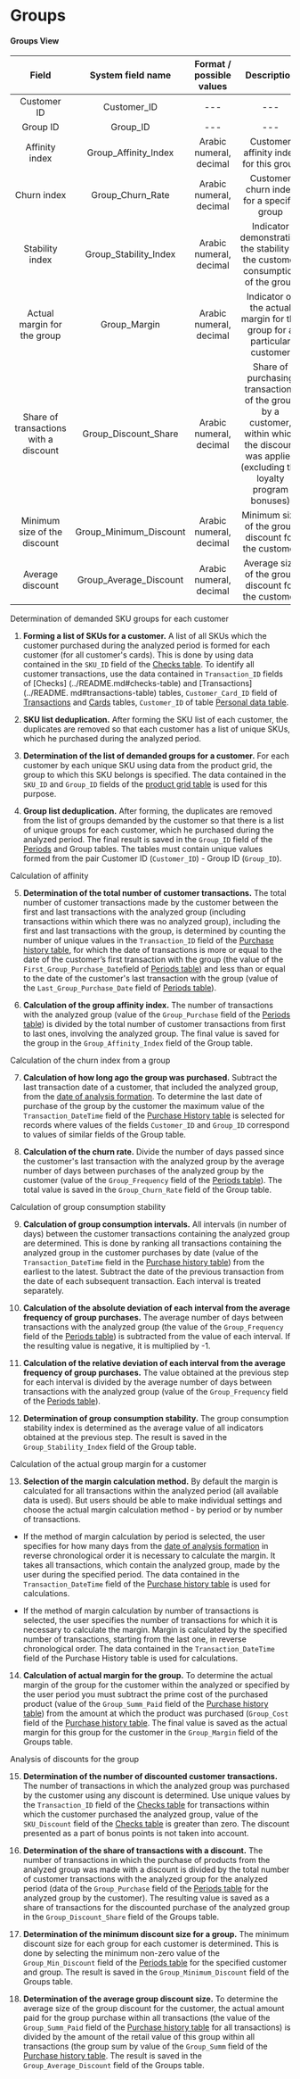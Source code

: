 # Groups

#### Groups View

| **Field**                              | **System field name**       | **Format / possible values**     | **Description**                                                                                                                        |
|:--------------------------------------:|:---------------------------:|:--------------------------------:|:-----------------------------------------------------------------------------------------------------------------------------------:|
| Customer ID                            | Customer_ID                 | ---                              | ---                                                                                                                                 |
| Group ID                               | Group_ID                    | ---                              | ---                                                                                                                                 |
| Affinity index                         | Group_Affinity_Index        | Arabic numeral, decimal          | Customer affinity index for this group                                                                                 |
| Churn index                            | Group_Churn_Rate            | Arabic numeral, decimal          | Customer churn index for a specific group                                                                                          |
| Stability index                        | Group_Stability_Index       | Arabic numeral, decimal          | Indicator demonstrating the stability of the customer consumption of the group                                                                |
| Actual margin for the group            | Group_Margin                | Arabic numeral, decimal          | Indicator of the actual margin for the group for a particular customer                                                                       |
| Share of transactions with a discount  | Group_Discount_Share        | Arabic numeral, decimal          | Share of purchasing transactions of the group by a customer, within which the discount was applied (excluding the loyalty program bonuses) |
| Minimum size of the discount           | Group_Minimum_Discount      | Arabic numeral, decimal          | Minimum size of the group discount for the customer                                                                    |
| Average discount                       | Group_Average_Discount      | Arabic numeral, decimal          | Average size of the group discount for the customer                                                                                         |

Determination of demanded SKU groups for each customer

1. **Forming a list of SKUs for a customer.**
   A list of all SKUs which the customer purchased during the analyzed period is formed for each customer (for all
   customer's cards). This is done by using data contained in the `SKU_ID` field of
   the [Checks table](../README.md#checks-table). To identify all customer transactions, use the data contained
   in `Transaction_ID` fields of [Checks] (../README.md#checks-table) and [Transactions](../README.
   md#transactions-table) tables, `Customer_Card_ID` field of [Transactions](../README.md#transactions-table)
   and [Cards](../README.md#cards-table) tables, `Customer_ID` of
   table [Personal data table](../README.md#personal-data-table).

2. **SKU list deduplication.**
   After forming the SKU list of each customer, the duplicates are removed so that each customer has a list of unique
   SKUs, which he purchased during the analyzed period.

3. **Determination of the list of demanded groups for a customer.**
   For each customer by each unique SKU using data from the product grid, the group to which this SKU belongs is
   specified. The data contained in the `SKU_ID` and `Group_ID` fields of
   the [product grid table](../README.md#product-grid-table) is used for this purpose.

4. **Group list deduplication.** After forming, the duplicates are removed from the list of groups demanded by the
   customer so that there is a list of unique groups for each customer, which he purchased during the analyzed period.
   The final result is saved in the `Group_ID` field of the [Periods](../README.md#periods-view) and Group tables. The
   tables must contain unique values formed from the pair Customer ID (`Customer_ID`) - Group ID (`Group_ID`).

Calculation of affinity

5. **Determination of the total number of customer transactions.** The total number of customer transactions made by the
   customer between the first and last transactions with the analyzed group (including transactions within which there
   was no analyzed group), including the first and last transactions with the group, is determined by counting the
   number of unique values in the `Transaction_ID` field of
   the [Purchase history table](../README.md#purchase-history-view), for which the date of transactions is more or equal
   to the date of the customer’s first transaction with the group (the value of the
   `First_Group_Purchase_Date`field of [Periods table](../README.md#periods-view)) and less than or equal to the date of
   the customer's last transaction with the group (value of the `Last_Group_Purchase_Date` field
   of [Periods table](../README.md#periods-view)).

6. **Calculation of the group affinity index.** The number of transactions with the analyzed group (value of
   the `Group_Purchase` field of the [Periods table](../README.md#periods-view)) is divided by the total number of
   customer transactions from first to last ones, involving the analyzed group. The final value is saved for the group
   in the `Group_Affinity_Index` field of the Group table.

Calculation of the churn index from a group

7. **Calculation of how long ago the group was purchased.** Subtract the last transaction date of a customer, that
   included the analyzed group, from the [date of analysis formation](../README.md#date-of-analysis-formation-table). To determine the last date of purchase of the group by the
   customer the maximum value of the `Transaction_DateTime` field of
   the [Purchase History table](../README.md#purchase-history-view) is selected for records where values of the
   fields `Customer_ID` and `Group_ID` correspond to values of similar fields of the Group table.

8. **Calculation of the churn rate.** Divide the number of days passed since the customer's last transaction with the
   analyzed group by the average number of days between purchases of the analyzed group by the customer (value of
   the `Group_Frequency` field of the [Periods table](../README.md#periods-view)). The total value is saved in
   the `Group_Churn_Rate` field of the Group table.

Calculation of group consumption stability

9. **Calculation of group consumption intervals.** All intervals (in number of days) between the customer transactions
    containing the analyzed group are determined. This is done by ranking all transactions containing the analyzed group
    in the customer purchases by date
    (value of the `Transaction_DateTime` field in the [Purchase history table](../README.md#-purchase-history-view))
    from the earliest to the latest. Subtract the date of the previous transaction from the date of each subsequent
    transaction. Each interval is treated separately.

10. **Calculation of the absolute deviation of each interval from the average frequency of group purchases.** The
    average number of days between transactions with the analyzed group (the value of the `Group_Frequency` field of
    the [Periods table](../README.md#periods-view)) is subtracted from the value of each interval. If the resulting
    value is negative, it is multiplied by -1.

11. **Calculation of the relative deviation of each interval from the average frequency of group purchases.** The value
    obtained at the previous step for each interval is divided by the average number of days between transactions with
    the analyzed group (value of the `Group_Frequency` field of the [Periods table](../README.md#periods-view)).

12. **Determination of group consumption stability.**
    The group consumption stability index is determined as the average value of all indicators obtained at the previous
    step. The result is saved in the `Group_Stability_Index` field of the Group table.

Calculation of the actual group margin for a customer

13. **Selection of the margin calculation method.**
    By default the margin is calculated for all transactions within the analyzed period (all available data is used).
    But users should be able to make individual settings and choose the actual margin calculation method - by period or
    by number of transactions.

- If the method of margin calculation by period is selected, the user specifies for how many days from the [date of analysis formation](../README.md#date-of-analysis-formation-table)
  in reverse chronological order it is necessary to calculate the margin. It takes all transactions, which contain the
  analyzed group, made by the user during the specified period. The data contained in the `Transaction_DateTime` field
  of the [Purchase history table](../README.md#purchase-history-view) is used for calculations.

- If the method of margin calculation by number of transactions is selected, the user specifies the number of
  transactions for which it is necessary to calculate the margin. Margin is calculated by the specified number of
  transactions, starting from the last one, in reverse chronological order. The data contained in
  the `Transaction_DateTime` field of the Purchase History table is used for calculations.

14. **Calculation of actual margin for the group.**
    To determine the actual margin of the group for the customer within the analyzed or specified by the user period you
    must subtract the prime cost of the purchased product (value of the `Group_Summ_Paid` field of
    the [Purchase history table](../README.md#purchase-history-view)) from the amount at which the product was
    purchased (`Group_Cost` field of the [Purchase history table](../README.md#purchase-history-view). The final value
    is saved as the actual margin for this group for the customer in the `Group_Margin` field of the Groups table.

Analysis of discounts for the group

15. **Determination of the number of discounted customer transactions.** The number of transactions in which the
    analyzed group was purchased by the customer using any discount is determined. Use unique values by
    the `Transaction_ID` field of the [Checks table](../README.md#checks-table) for transactions within which the
    customer purchased the analyzed group, value of the `SKU_Discount` field of
    the [Checks table](../README.md#checks-table) is greater than zero. The discount presented as a part of bonus points
    is not taken into account.

16. **Determination of the share of transactions with a discount.** The number of transactions in which the purchase of
    products from the analyzed group was made with a discount is divided by the total number of customer transactions
    with the analyzed group for the analyzed period (data of the `Group_Purchase` field of
    the [Periods table](../README.md#periods-view) for the analyzed group by the customer). The resulting value is saved
    as a share of transactions for the discounted purchase of the analyzed group in the `Group_Discount_Share` field of
    the Groups table.

17. **Determination of the minimum discount size for a group.** The minimum discount size for each group for each
    customer is determined. This is done by selecting the minimum non-zero value of the `Group_Min_Discount` field of
    the [Periods table](../README.md#periods-view) for the specified customer and group. The result is saved in
    the `Group_Minimum_Discount` field of the Groups table.

18. **Determination of the average group discount size.**
    To determine the average size of the group discount for the customer, the actual amount paid for the group purchase
    within all transactions (the value of the `Group_Summ_Paid` field of
    the [Purchase history table](../README.md#history-purchase-view) for all transactions) is divided by the amount of
    the retail value of this group within all transactions (the group sum by value of the `Group_Summ` field of
    the [Purchase history table](../README.md#history-purchase-view). The result is saved in
    the `Group_Average_Discount` field of the Groups table.
